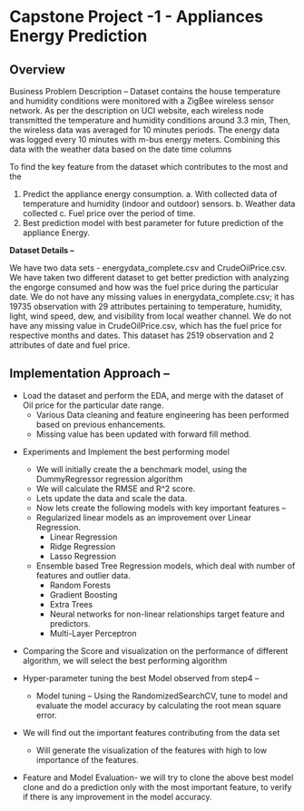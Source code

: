 ﻿# Capstone Project -1 - Appliances Energy Prediction
## Overview

Business Problem Description – Dataset contains the house temperature and humidity conditions were monitored with a ZigBee wireless sensor network. As per the description on UCI website, each wireless node transmitted the temperature and humidity conditions around 3.3 min, Then, the wireless data was averaged for 10 minutes periods. The energy data was logged every 10 minutes with m-bus energy meters. Combining this data with the weather data based on the date time columns

To find the key feature from the dataset which contributes to the most and the 

1.	Predict the appliance energy consumption.
		a.	With collected data of temperature and humidity (indoor and outdoor) sensors.
		b.	Weather data collected
		c.	Fuel price over the period of time.
2.	Best prediction model with best parameter for future prediction of the appliance Energy.

**Dataset Details –**

We have two data sets - energydata_complete.csv and CrudeOilPrice.csv. We have
taken two different dataset to get better prediction with analyzing the engorge consumed and how was the fuel price during the particular date.
We do not have any missing values in energydata_complete.csv; it has 19735 observation with 29 attributes pertaining to temperature, humidity, light, wind speed, dew, and visibility from local weather channel.
We do not have any missing value in CrudeOilPrice.csv, which has the fuel price for respective months and dates. This dataset has 2519 observation and 2 attributes of date and fuel price.

## Implementation Approach –

 - Load the dataset and perform the EDA, and merge with the dataset of Oil price for the particular date range. 
	 - 	Various Data cleaning and feature engineering has been performed based on previous enhancements.
	 - Missing value has been updated with forward fill method.

* Experiments and Implement the best performing model
	* We will initially create the a benchmark model, using the DummyRegressor regression algorithm
	* We will calculate the RMSE and R^2 score.
	* Lets update the data and scale the data.
	* Now lets create the following models with key important features –
	* Regularized linear models as an improvement over Linear Regression.
		* Linear Regression
		* Ridge Regression
		* Lasso Regression
	* Ensemble based Tree Regression models, which deal with number of features and outlier data.
		* Random Forests
		* Gradient Boosting
		* Extra Trees
		* Neural networks for non-linear relationships target feature and predictors.
		* Multi-Layer Perceptron

* Comparing the Score and visualization on the performance of different algorithm, we will select the best performing algorithm

* Hyper-parameter tuning the best Model observed from step4 –
	* Model tuning – Using the RandomizedSearchCV, tune to model and evaluate the model accuracy by calculating the root mean square error.

* We will find out the important features contributing from the data set
	* Will generate the visualization of the features with high to low importance of the features.

* Feature and Model Evaluation- we will try to clone the above best model clone and do a prediction only with the most important feature, to verify if there is any improvement in the model accuracy.
